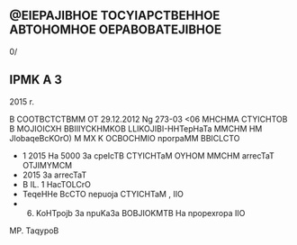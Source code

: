 ## @EIEPAJIBHOE TOCYIAPCTBEHHOE ABTOHOMHOE OEPABOBATEJIBHOE

0/

## IPMK A 3

2015 r.

<!-- image -->

B COOTBCTCTBMM OT 29.12.2012 Ng 273-03 &lt;06 MHCHMA CTYICHTOB B MOJIOICXH BBIIIYCKHMKOB LLIKOJIBI-HHTepHaTa MMCHM HM JlobaqeBcKOrO) M MX K OCBOCHMIO nporpaMM BBICLCTO

- 1 2015 Ha 5000 3a cpeIcTB CTYICHTaM OYHOM MMCHM arrecTaT OTJIMYMCM
- 2015 3a arrecTaT
- B IL. 1 HacTOLCrO
- TeqeHHe BcCTO nepuoja CTYICHTaM , IIO
- 6. KoHTpojb 3a npuKa3a BOBJIOKMTB Ha npopexropa IIO

<!-- image -->

MP. TaqypoB